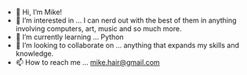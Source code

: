 - 👋 Hi, I’m Mike!
- 👀 I’m interested in ... I can nerd out with the best of them in anything involving computers, art, music and so much more.
- 🌱 I’m currently learning ... Python
- 💞️ I’m looking to collaborate on ... anything that expands my skills and knowledge. 
- 📫 How to reach me ... mike.hair@gmail.com

<!---
Pariah187/Pariah187 is a ✨ special ✨ repository because its `README.md` (this file) appears on your GitHub profile.
You can click the Preview link to take a look at your changes.
--->
